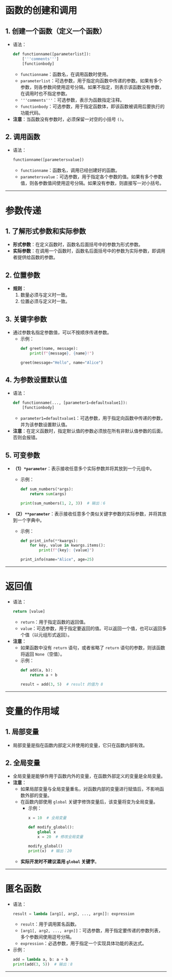 # 函数的创建和调用
## 1. 创建一个函数（定义一个函数）
- 语法：
  ```python
  def functionname([parameterlist]):
      ['''comments''']
      [functionbody]
  ```
  - `functionname`：函数名，在调用函数时使用。
  - `parameterlist`：可选参数，用于指定向函数中传递的参数。如果有多个参数，则各参数间使用逗号分隔。如果不指定，则表示该函数没有参数，在调用时也不指定参数。
  - `'''comments'''`：可选参数，表示为函数指定注释。
  - `functionbody`：可选参数，用于指定函数体，即该函数被调用后要执行的功能代码。
- **注意**：当函数没有参数时，必须保留一对空的小括号 `()`。

## 2. 调用函数
- 语法：
  ```python
  functionname([parametersvalue])
  ```
  - `functionname`：函数名，调用已经创建好的函数。
  - `parametersvalue`：可选参数，用于指定各个参数的值。如果有多个参数值，则各参数值间使用逗号分隔。如果没有参数，则直接写一对小括号。

---

# 参数传递
## 1. 了解形式参数和实际参数
- **形式参数**：在定义函数时，函数名后面括号中的参数为形式参数。
- **实际参数**：在调用一个函数时，函数名后面括号中的参数为实际参数，即调用者提供给函数的参数。

## 2. 位置参数
- **规则**：
  1. 数量必须与定义时一致。
  2. 位置必须与定义时一致。

## 3. 关键字参数
- 通过参数名指定参数值，可以不按顺序传递参数。
  - 示例：
    ```python
    def greet(name, message):
        print(f"{message}, {name}!")

    greet(message="Hello", name="Alice")
    ```

## 4. 为参数设置默认值
- 语法：
  ```python
  def functionname(..., [parameter1=defaultvalue1]):
      [functionbody]
  ```
  - `parameter1=defaultvalue1`：可选参数，用于指定向函数中传递的参数，并为该参数设置默认值。
- **注意**：在定义函数时，指定默认值的参数必须放在所有非默认值参数的后面，否则会报错。

## 5. 可变参数
- **（1）`*parameter`**：表示接收任意多个实际参数并将其放到一个元组中。
  - 示例：
    ```python
    def sum_numbers(*args):
        return sum(args)

    print(sum_numbers(1, 2, 3))  # 输出：6
    ```

- **（2）`**parameter`**：表示接收任意多个类似关键字参数的实际参数，并将其放到一个字典中。
  - 示例：
    ```python
    def print_info(**kwargs):
        for key, value in kwargs.items():
            print(f"{key}: {value}")

    print_info(name="Alice", age=25)
    ```

---

# 返回值
- 语法：
  ```python
  return [value]
  ```
  - `return`：用于指定函数的返回值。
  - `value`：可选参数，用于指定要返回的值。可以返回一个值，也可以返回多个值（以元组形式返回）。
- **注意**：
  - 如果函数中没有 `return` 语句，或者省略了 `return` 语句的参数，则该函数将返回 `None`（空值）。
  - 示例：
    ```python
    def add(a, b):
        return a + b

    result = add(3, 5)  # result 的值为 8
    ```

---

# 变量的作用域
## 1. 局部变量
- 局部变量是指在函数内部定义并使用的变量，它只在函数内部有效。

## 2. 全局变量
- 全局变量是能够作用于函数内外的变量，在函数外部定义的变量是全局变量。
- **注意**：
  - 如果局部变量与全局变量重名，对函数内部的变量进行赋值后，不影响函数外部的变量。
  - 在函数内部使用 `global` 关键字修饰变量后，该变量将变为全局变量。
    - 示例：
      ```python
      x = 10  # 全局变量

      def modify_global():
          global x
          x = 20  # 修改全局变量

      modify_global()
      print(x)  # 输出：20
      ```
  - **实际开发时不建议滥用 `global` 关键字**。

---

# 匿名函数
- 语法：
  ```python
  result = lambda [arg1[, arg2, ..., argn]]: expression
  ```
  - `result`：用于调用匿名函数。
  - `[arg1[, arg2, ..., argn]]`：可选参数，用于指定要传递的参数列表，多个参数间使用逗号分隔。
  - `expression`：必选参数，用于指定一个实现具体功能的表达式。
- 示例：
  ```python
  add = lambda a, b: a + b
  print(add(3, 5))  # 输出：8
  ```

---
